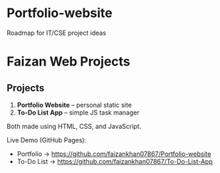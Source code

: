 # Portfolio-website
Roadmap for IT/CSE project ideas


# Faizan Web Projects

## Projects
1. **Portfolio Website** – personal static site  
2. **To-Do List App** – simple JS task manager

Both made using HTML, CSS, and JavaScript.

Live Demo (GitHub Pages):  
- Portfolio →   https://github.com/faizankhan07867/Portfolio-website
- To-Do List → 
https://github.com/faizankhan07867/To-Do-List-App
